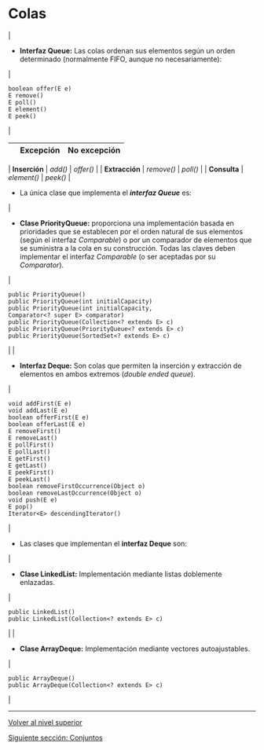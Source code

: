 # Colas






| 
* **Interfaz Queue<E>:** Las colas ordenan sus elementos según un orden determinado (normalmente FIFO, aunque no necesariamente):


 | 


```
boolean offer(E e)
E remove()
E poll()
E element()
E peek()
```


 |








|  | **Excepción** | **No excepción** |
| --- | --- | --- |
| 
**Inserción**
 | 
*add()*
 | 
*offer()*
 |
| 
**Extracción**
 | 
*remove()*
 | 
*poll()*
 |
| 
**Consulta**
 | 
*element()*
 | 
*peek()*
 |



* La única clase que implementa el ***interfaz Queue<E>*** es:










| 
* **Clase PriorityQueue<E>:** proporciona una implementación basada en prioridades que se establecen por el orden natural de sus elementos (según el interfaz *Comparable*) o por un comparador de elementos que se suministra a la cola en su construcción. Todas las claves deben implementar el interfaz *Comparable* (o ser aceptadas por su *Comparator*).


 | 


```
public PriorityQueue()
public PriorityQueue(int initialCapacity)
public PriorityQueue(int initialCapacity,
Comparator<? super E> comparator)
public PriorityQueue(Collection<? extends E> c)
public PriorityQueue(PriorityQueue<? extends E> c)
public PriorityQueue(SortedSet<? extends E> c)
```


 |
| 
* **Interfaz Deque<E>:** Son colas que permiten la inserción y extracción de elementos en ambos extremos (*double ended queue*).


 | 


```
void addFirst(E e)
void addLast(E e)
boolean offerFirst(E e)
boolean offerLast(E e)
E removeFirst()
E removeLast()
E pollFirst()
E pollLast()
E getFirst()
E getLast()
E peekFirst()
E peekLast()
boolean removeFirstOccurrence(Object o)
boolean removeLastOccurrence(Object o)
void push(E e)
E pop()
Iterator<E> descendingIterator()
```


 |



* Las clases que implementan el **interfaz Deque<E>** son:










| 
* **Clase LinkedList<E>:** Implementación mediante listas doblemente enlazadas.


 | 


```
public LinkedList()
public LinkedList(Collection<? extends E> c)
```


 |
| 
* **Clase ArrayDeque<E>:** Implementación mediante vectores autoajustables.


 | 


```
public ArrayDeque()
public ArrayDeque(Collection<? extends E> c)
```


 |


---

[Volver al nivel superior](../README.md)

[Siguiente sección: Conjuntos](../u3sets/README.md)

